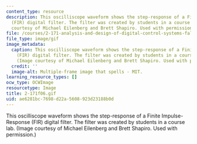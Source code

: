```yaml
---
content_type: resource
description: This oscilliscope waveform shows the step-response of a Finite Impulse-Response
  (FIR) digital filter. The filter was created by students in a course lab. (Image
  courtesy of Michael Eilenberg and Brett Shapiro. Used with permission.)
file: /courses/2-171-analysis-and-design-of-digital-control-systems-fall-2006/ae6281bc7698d22a5608923d23188b0d_2-171f06.gif
file_type: image/gif
image_metadata:
  caption: This oscilliscope waveform shows the step-response of a Finite Impulse-Response
    (FIR) digital filter. The filter was created by students in a course [lab](/courses/2-171-analysis-and-design-of-digital-control-systems-fall-2006/pages/labs).
    (Image courtesy of Michael Eilenberg and Brett Shapiro. Used with permission.)
  credit: ''
  image-alt: Multiple-frame image that spells - MIT.
learning_resource_types: []
ocw_type: OCWImage
resourcetype: Image
title: 2-171f06.gif
uid: ae6281bc-7698-d22a-5608-923d23188b0d
---
```

This oscilliscope waveform shows the step-response of a Finite Impulse-Response (FIR) digital filter. The filter was created by students in a course lab. (Image courtesy of Michael Eilenberg and Brett Shapiro. Used with permission.)


